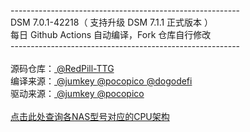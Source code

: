 ---------------------------------------------------------<br>DSM 7.0.1-42218（ 支持升级 DSM 7.1.1 正式版本 ）<br>每日 Github Actions 自动编译，Fork 仓库自行修改<br>---------------------------------------------------------<br><br>源码仓库：<a href="https://github.com/RedPill-TTG/redpill-load"> @RedPill-TTG </a><br>编译来源：<a href="https://github.com/jumkey/redpill-load"> @jumkey </a><a href="https://github.com/pocopico/redpill-load"> @pocopico </a><a href="https://github.com/dogodefi/redpill-load"> @dogodefi </a><br>驱动来源：<a href="https://github.com/jumkey/redpill-load/tree/develop/redpill-misc"> @jumkey </a><a href="https://github.com/pocopico/rp-ext"> @pocopico </a><br><br><a href="https://kb.synology.com/en-me/DSM/tutorial/What_kind_of_CPU_does_my_NAS_have">点击此处查询各NAS型号对应的CPU架构</a>
